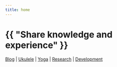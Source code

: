 ```yaml
---
title: home
---
```

# {{ "Share knowledge and experience" }}

<a href="/pages/blog.html">Blog</a>
 | 
<a href="/pages/ukulele.html">Ukulele</a>
 | 
<a href="/pages/yoga.html">Yoga</a>
 | 
<a href="/pages/research.html">Research</a>
 | 
<a href="/pages/development.html">Development</a>
